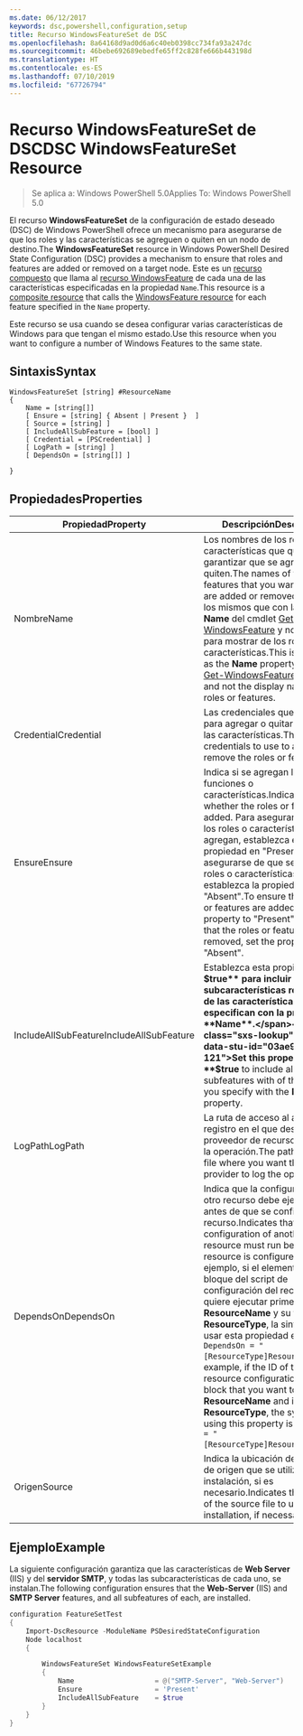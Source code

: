 ```yaml
---
ms.date: 06/12/2017
keywords: dsc,powershell,configuration,setup
title: Recurso WindowsFeatureSet de DSC
ms.openlocfilehash: 8a64168d9ad0d6a6c40eb0398cc734fa93a247dc
ms.sourcegitcommit: 46bebe692689ebedfe65ff2c828fe666b443198d
ms.translationtype: HT
ms.contentlocale: es-ES
ms.lasthandoff: 07/10/2019
ms.locfileid: "67726794"
---
```

# <a name="dsc-windowsfeatureset-resource"></a><span data-ttu-id="03ae9-103">Recurso WindowsFeatureSet de DSC</span><span class="sxs-lookup"><span data-stu-id="03ae9-103">DSC WindowsFeatureSet Resource</span></span>

> <span data-ttu-id="03ae9-104">Se aplica a: Windows PowerShell 5.0</span><span class="sxs-lookup"><span data-stu-id="03ae9-104">Applies To: Windows PowerShell 5.0</span></span>

<span data-ttu-id="03ae9-105">El recurso **WindowsFeatureSet** de la configuración de estado deseado (DSC) de Windows PowerShell ofrece un mecanismo para asegurarse de que los roles y las características se agreguen o quiten en un nodo de destino.</span><span class="sxs-lookup"><span data-stu-id="03ae9-105">The **WindowsFeatureSet** resource in Windows PowerShell Desired State Configuration (DSC) provides a mechanism to ensure that roles and features are added or removed on a target node.</span></span>
<span data-ttu-id="03ae9-106">Este es un [recurso compuesto](../../../resources/authoringResourceComposite.md) que llama al [recurso WindowsFeature](windowsfeatureResource.md) de cada una de las características especificadas en la propiedad `Name`.</span><span class="sxs-lookup"><span data-stu-id="03ae9-106">This resource is a [composite resource](../../../resources/authoringResourceComposite.md) that calls the [WindowsFeature resource](windowsfeatureResource.md) for each feature specified in the `Name` property.</span></span>

<span data-ttu-id="03ae9-107">Este recurso se usa cuando se desea configurar varias características de Windows para que tengan el mismo estado.</span><span class="sxs-lookup"><span data-stu-id="03ae9-107">Use this resource when you want to configure a number of Windows Features to the same state.</span></span>

## <a name="syntax"></a><span data-ttu-id="03ae9-108">Sintaxis</span><span class="sxs-lookup"><span data-stu-id="03ae9-108">Syntax</span></span>

```
WindowsFeatureSet [string] #ResourceName
{
    Name = [string[]]
    [ Ensure = [string] { Absent | Present }  ]
    [ Source = [string] ]
    [ IncludeAllSubFeature = [bool] ]
    [ Credential = [PSCredential] ]
    [ LogPath = [string] ]
    [ DependsOn = [string[]] ]

}
```

## <a name="properties"></a><span data-ttu-id="03ae9-109">Propiedades</span><span class="sxs-lookup"><span data-stu-id="03ae9-109">Properties</span></span>

|  <span data-ttu-id="03ae9-110">Propiedad</span><span class="sxs-lookup"><span data-stu-id="03ae9-110">Property</span></span>  |  <span data-ttu-id="03ae9-111">Descripción</span><span class="sxs-lookup"><span data-stu-id="03ae9-111">Description</span></span>   |
|---|---|
| <span data-ttu-id="03ae9-112">Nombre</span><span class="sxs-lookup"><span data-stu-id="03ae9-112">Name</span></span>| <span data-ttu-id="03ae9-113">Los nombres de los roles o características que quiere garantizar que se agreguen o se quiten.</span><span class="sxs-lookup"><span data-stu-id="03ae9-113">The names of the roles or features that you want to ensure are added or removed.</span></span> <span data-ttu-id="03ae9-114">Estos son los mismos que con la propiedad **Name** del cmdlet [Get-WindowsFeature](/powershell/module/servermanager/get-windowsfeature?view=winserver2012r2-ps) y no el nombre para mostrar de los roles o características.</span><span class="sxs-lookup"><span data-stu-id="03ae9-114">This is the same as the **Name** property of the [Get-WindowsFeature](/powershell/module/servermanager/get-windowsfeature?view=winserver2012r2-ps) cmdlet, and not the display name of the roles or features.</span></span>|
| <span data-ttu-id="03ae9-115">Credential</span><span class="sxs-lookup"><span data-stu-id="03ae9-115">Credential</span></span>| <span data-ttu-id="03ae9-116">Las credenciales que se usarán para agregar o quitar los roles o las características.</span><span class="sxs-lookup"><span data-stu-id="03ae9-116">The credentials to use to add or remove the roles or features.</span></span>|
| <span data-ttu-id="03ae9-117">Ensure</span><span class="sxs-lookup"><span data-stu-id="03ae9-117">Ensure</span></span>| <span data-ttu-id="03ae9-118">Indica si se agregan las funciones o características.</span><span class="sxs-lookup"><span data-stu-id="03ae9-118">Indicates whether the roles or features are added.</span></span> <span data-ttu-id="03ae9-119">Para asegurarse de que los roles o características se agregan, establezca esta propiedad en "Present"; para asegurarse de que se quitan los roles o características, establezca la propiedad en "Absent".</span><span class="sxs-lookup"><span data-stu-id="03ae9-119">To ensure that the roles or features are added, set this property to "Present" To ensure that the roles or features are removed, set the property to "Absent".</span></span>|
| <span data-ttu-id="03ae9-120">IncludeAllSubFeature</span><span class="sxs-lookup"><span data-stu-id="03ae9-120">IncludeAllSubFeature</span></span>| <span data-ttu-id="03ae9-121">Establezca esta propiedad en **$true** para incluir todas las subcaracterísticas requeridas de las características que se especifican con la propiedad **Name**.</span><span class="sxs-lookup"><span data-stu-id="03ae9-121">Set this property to **$true** to include all required subfeatures with of the features you specify with the **Name** property.</span></span>|
| <span data-ttu-id="03ae9-122">LogPath</span><span class="sxs-lookup"><span data-stu-id="03ae9-122">LogPath</span></span>| <span data-ttu-id="03ae9-123">La ruta de acceso al archivo de registro en el que desea que el proveedor de recursos registre la operación.</span><span class="sxs-lookup"><span data-stu-id="03ae9-123">The path to a log file where you want the resource provider to log the operation.</span></span>|
| <span data-ttu-id="03ae9-124">DependsOn</span><span class="sxs-lookup"><span data-stu-id="03ae9-124">DependsOn</span></span>| <span data-ttu-id="03ae9-125">Indica que la configuración de otro recurso debe ejecutarse antes de que se configure este recurso.</span><span class="sxs-lookup"><span data-stu-id="03ae9-125">Indicates that the configuration of another resource must run before this resource is configured.</span></span> <span data-ttu-id="03ae9-126">Por ejemplo, si el elemento ID del bloque del script de configuración del recurso que quiere ejecutar primero es __ResourceName__ y su tipo es __ResourceType__, la sintaxis para usar esta propiedad es `DependsOn = "[ResourceType]ResourceName"`.</span><span class="sxs-lookup"><span data-stu-id="03ae9-126">For example, if the ID of the resource configuration script block that you want to run first is __ResourceName__ and its type is __ResourceType__, the syntax for using this property is `DependsOn = "[ResourceType]ResourceName"`.</span></span>|
| <span data-ttu-id="03ae9-127">Origen</span><span class="sxs-lookup"><span data-stu-id="03ae9-127">Source</span></span>| <span data-ttu-id="03ae9-128">Indica la ubicación del archivo de origen que se utilizará para la instalación, si es necesario.</span><span class="sxs-lookup"><span data-stu-id="03ae9-128">Indicates the location of the source file to use for installation, if necessary.</span></span>|

## <a name="example"></a><span data-ttu-id="03ae9-129">Ejemplo</span><span class="sxs-lookup"><span data-stu-id="03ae9-129">Example</span></span>

<span data-ttu-id="03ae9-130">La siguiente configuración garantiza que las características de **Web Server** (IIS) y del **servidor SMTP**, y todas las subcaracterísticas de cada uno, se instalan.</span><span class="sxs-lookup"><span data-stu-id="03ae9-130">The following configuration ensures that the **Web-Server** (IIS) and **SMTP Server** features, and all subfeatures of each, are installed.</span></span>

```powershell
configuration FeatureSetTest
{
    Import-DscResource -ModuleName PSDesiredStateConfiguration
    Node localhost
    {

        WindowsFeatureSet WindowsFeatureSetExample
        {
            Name                    = @("SMTP-Server", "Web-Server")
            Ensure                  = 'Present'
            IncludeAllSubFeature    = $true
        }
    }
}
```
